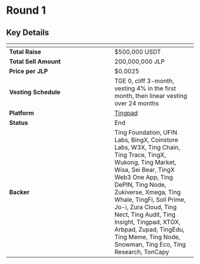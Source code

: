 # Round 1

## **Key Details**

<table data-header-hidden><thead><tr><th width="267"></th><th></th></tr></thead><tbody><tr><td><strong>Total Raise</strong></td><td>$500,000 USDT</td></tr><tr><td><strong>Total Sell Amount</strong></td><td>200,000,000 JLP</td></tr><tr><td><strong>Price per JLP</strong></td><td>$0.0025</td></tr><tr><td><strong>Vesting Schedule</strong></td><td>TGE 0, cliff 3-month, vesting 4% in the first month, then linear vesting over 24 months</td></tr><tr><td><strong>Platform</strong></td><td><a href="https://tingpad.app/">Tingpad</a></td></tr><tr><td><strong>Status</strong></td><td>End</td></tr><tr><td><strong>Backer</strong></td><td>Ting Foundation, UFIN Labs, BingX, Coinstore Labs, W3X, Ting Chain, Ting Trace, TingX, Wukong, Ting Market, Wisa, Sei Bear, TingX Web3 One App, Ting DePIN, Ting Node, Zukiverse, Xmega, Ting Whale, TingFi, Soli Prime, Jo-i, Zura Cloud, Ting Nect, Ting Audit, Ting Insight, Tingpad, XTOX, Arbpad, Zupad, TingEdu, Ting Meme, Ting Node, Snowman, Ting Eco, Ting Research, TonCapy</td></tr></tbody></table>

